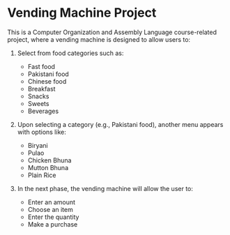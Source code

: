 # Vending Machine Project
This is a Computer Organization and Assembly Language course-related project, where a vending machine is designed to allow users to:

1. Select from food categories such as:
   - Fast food
   - Pakistani food
   - Chinese food
   - Breakfast
   - Snacks
   - Sweets
   - Beverages

2. Upon selecting a category (e.g., Pakistani food), another menu appears with options like:
   - Biryani
   - Pulao
   - Chicken Bhuna
   - Mutton Bhuna
   - Plain Rice

3. In the next phase, the vending machine will allow the user to:
   - Enter an amount
   - Choose an item
   - Enter the quantity
   - Make a purchase
